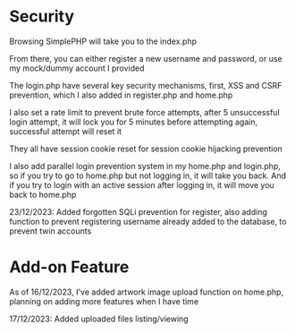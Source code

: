 # Security
Browsing SimplePHP will take you to the index.php

From there, you can either register a new username and password, or use my mock/dummy account I provided

The login.php have several key security mechanisms, first, XSS and CSRF prevention, which I also added in register.php and home.php

I also set a rate limit to prevent brute force attempts, after 5 unsuccessful login attempt, it will lock you for 5 minutes before attempting again, successful attempt will reset it

They all have session cookie reset for session cookie hijacking prevention

I also add parallel login prevention system in my home.php and login.php, so if you try to go to home.php but not logging in, it will take you back. And if you try to login with an active session after logging in, it will move you back to home.php

23/12/2023: Added forgotten SQLi prevention for register, also adding function to prevent registering username already added to the database, to prevent twin accounts

# Add-on Feature
As of 16/12/2023, I've added artwork image upload function on home.php, planning on adding more features when I have time

17/12/2023: Added uploaded files listing/viewing
